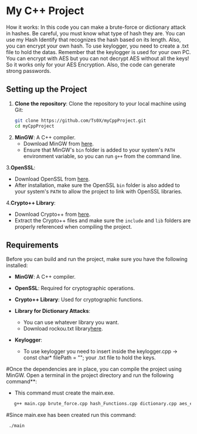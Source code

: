 # My C++ Project

How it works:
In this code you can make a brute-force or dictionary attack in hashes. Be careful, you must know what type of hash they are.
You can use my Hash Identify that recognizes the hash based on its length. Also, you can encrypt your own hash. 
To use keylogger, you need to create a .txt file to hold the datas. Remember that the keylogger is used for your own PC.
You can encrypt with AES but you can not decrypt AES without all the keys! So it works only for your AES Encryption.
Also, the code can generate strong passwords.

## Setting up the Project

1. **Clone the repository**:
   Clone the repository to your local machine using Git:
   ```bash
   git clone https://github.com/Ts0X/myCppProject.git
   cd myCppProject

2. **MinGW**: A C++ compiler.
    - Download MinGW from [here](https://sourceforge.net/projects/mingw-w64/).
    - Ensure that MinGW's `bin` folder is added to your system's `PATH` environment variable, so you can run `g++` from the command line.

3.**OpenSSL**:
   - Download OpenSSL from [here](https://slproweb.com/products/Win32OpenSSL.html).
   - After installation, make sure the OpenSSL `bin` folder is also added to your system's `PATH` to allow the project to link with OpenSSL libraries.

4.**Crypto++ Library**:
   - Download Crypto++ from [here](https://sourceforge.net/projects/cryptopp/).
   - Extract the Crypto++ files and make sure the `include` and `lib` folders are properly referenced when compiling the project.


## Requirements

Before you can build and run the project, make sure you have the following installed:

- **MinGW**: A C++ compiler.
 
- **OpenSSL**: Required for cryptographic operations.

- **Crypto++ Library**: Used for cryptographic functions.
    
- **Library for Dictionary Attacks**:
  - You can use whatever library you want.
  - Download rockou.txt library[here](https://weakpass.com/wordlists/rockyou.txt).
    
- **Keylogger**:
  - To use keylogger you need to insert inside the keylogger.cpp -> const char* filePath = ""; your .txt file to hold the keys.
  
 #Once the dependencies are in place, you can compile the project using MinGW. Open a terminal in the project directory and run the following command**:
 - This command must create the main.exe.
  ```bash 
     g++ main.cpp brute_force.cpp hash_Functions.cpp dictionary.cpp aes_encrypt.cpp aes_decrypt.cpp createHash.cpp keylogger.cpp passGen.cpp hashidentify.cpp aes_common.cpp -o main -  I"C:\Program Files\OpenSSL-Win64\include" -L"C:\Program Files\OpenSSL-Win64\lib\VC\x64\MD" -lssl -lcrypto
  ```
 #Since main.exe has been created run this command:
``` 
 ./main
```
